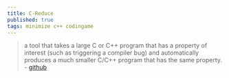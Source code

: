 ```yaml
---
title: C-Reduce
published: true
tags: minimize c++ codingame
---
```

> a tool that takes a large C or C++ program that has a property of interest (such as triggering a compiler bug) and automatically produces a much smaller C/C++ program that has the same property. - [github](https://github.com/csmith-project/creduce?tab=readme-ov-file#c-reduce)
